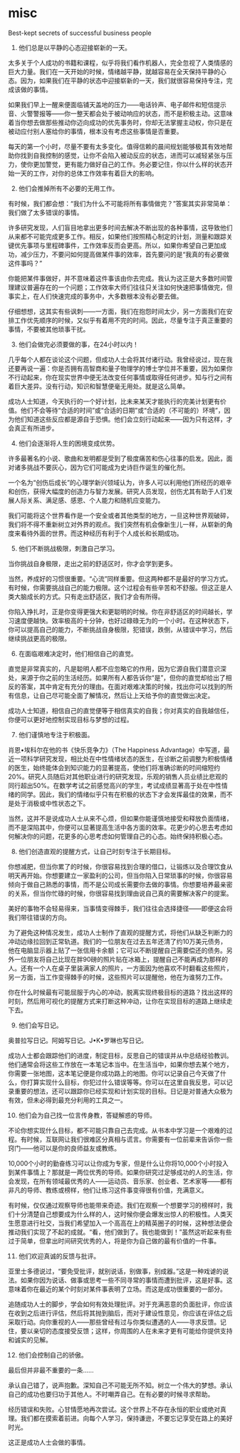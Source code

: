 # misc
Best-kept secrets of successful business people

1. 他们总是以平静的心态迎接崭新的一天。

太多关于个人成功的书籍和课程，似乎将我们看作机器人，完全忽视了人类情感的巨大力量。我们在一天开始的时候，情绪越平静，就越容易在全天保持平静的心态。因为，如果我们在平静的状态中迎接崭新的一天，我们就很容易保持专注，完成该做的事情。

如果我们早上一醒来便面临铺天盖地的压力——电话铃声、电子邮件和短信提示音、火警警报等——你一整天都会处于被动响应的状态，而不是积极主动。这意味着当你想去做那些推动你迈向成功的优先事务时，你却无法掌握主动权，你只是在被动应付别人塞给你的事情，根本没有考虑这些事情是否重要。

每天的第一个小时，尽量不要有太多变化。值得信赖的晨间规划能够极其有效地帮助你找到自我控制的感觉，让你不会陷入被动反应的状态，进而可以减轻紧张与压力，使你更加警觉，更有能力做好自己的工作。务必要记住，你以什么样的状态开始一天的工作，对你的总体工作效率有着巨大的影响。

2. 他们会推掉所有不必要的无用工作。

有时候，我们都会想：“我们为什么不可能将所有事情做完？”答案其实非常简单：我们做了太多错误的事情。

许多研究发现，人们盲目地拿出更多时间去解决不断出现的各种事情，这导致他们从来都不可能完成更多工作。相反，如果他们按照精心制定的计划，测量和跟踪关键优先事项与里程碑事件，工作效率反而会更高。所以，如果你希望自己更加成功，减少压力，不要问如何提高做某件事的效率，首先要问的是“我真的有必要做这件事吗？”

你能把某件事做好，并不意味着这件事该由你去完成。我认为这正是大多数时间管理建议普遍存在的一个问题；工作效率大师们往往只关注如何快速把事情做完，但事实上，在人们快速完成的事务中，大多数根本没有必要去做。

仔细想想，这其实有些讽刺——一方面，我们在抱怨时间太少，另一方面我们在安排工作优先顺序的时候，又似乎有着用不完的时间。因此，尽量专注于真正重要的事情，不要被其他琐事干扰。

3. 他们会做完必须要做的事，在24小时以内！

几乎每个人都在谈论这个问题，但成功人士会将其付诸行动。我曾经说过，现在我还要再说一遍：你是否拥有高智商和量子物理学的博士学位并不重要，因为如果你不行动起来，你在现实世界中便无法改变任何事情或取得任何进步。知与行之间有着巨大差异。没有行动，知识和智慧便毫无用处。就是这么简单。

成功人士知道，今天执行的一个好计划，比未来某天才能执行的完美计划更有价值。他们不会等待“合适的时间”或“合适的日期”或“合适的（不可能的）环境”，因为他们知道这些反应都是源自于恐惧。他们会立刻行动起来——因为只有这样，才会真正有所进步。

4. 他们会逐渐将人生的困境变成优势。

许多最著名的小说、歌曲和发明都是受到了极度痛苦和伤心往事的启发。因此，面对诸多挑战不要灰心，因为它们可能成为史诗巨作诞生的催化剂。

一个名为“创伤后成长”的心理学新兴领域认为，许多人可以利用他们所经历的艰辛和创伤，获得大幅度的创造力与智力发展。研究人员发现，创伤尤其有助于人们发展人际关系、满足感、感恩、个人能力和随机应变能力。

我们可能将这个世界看作是一个安全或者其他类型的地方，一旦这种世界观破碎，我们将不得不重新树立对外界的观点。我们突然有机会像新生儿一样，从崭新的角度来看待外面的世界。而这种经历有利于个人成长和长期成功。

5. 他们不断挑战极限，刺激自己学习。

当你挑战自身极限，走出之前的舒适区时，你才会学到更多。

当然，养成好的习惯很重要。“心流”同样重要。但这两种都不是最好的学习方式。有时候，你需要挑战自己的能力极限。这个过程会有些辛苦和不舒服。但这正是人类大脑成长的方式。只有走出舒适区，我们才会有所得。

你陷入挣扎时，正是你变得更强大和更聪明的时候。你在非舒适区的时间越长，学习速度便越快。效率极高的十分钟，也好过碌碌无为的一个小时。在这种状态下，你可以提高自己的能力，不断挑战自身极限，犯错误，跌倒，从错误中学习，然后继续挑战更高的极限。

6. 在面临艰难决定时，他们相信自己的直觉。

直觉是非常真实的，凡是聪明人都不应忽略它的作用，因为它源自我们潜意识深处，来源于你之前的生活经历。如果所有人都告诉你“是”，但你的直觉却给出了相反的答案，其中肯定有充分的理由。在面对艰难决策的时候，找出你可以找到的所有信息，让自己尽可能全面了解情况，然后让上天给予你的直觉做出决定。

成功人士知道，相信自己的直觉便等于相信真实的自我；你对真实的自我越信任，你便可以更好地控制实现目标与梦想的过程。

7. 他们谨慎地专注于积极面。

肖恩•埃科尔在他的书《快乐竞争力》（The Happiness Advantage）中写道，最近一项科学研究发现，相比处在中性情绪状态的医生，在诊断之前调整为积极情绪的医生，始终能体会到知识能力的显著提高，使他们将准确诊断的时间缩短约20%。研究人员随后对其他职业进行的研究发现，乐观的销售人员业绩比悲观的同行超出50%。在数学考试之前感觉高兴的学生，考试成绩显著高于处在中性情绪的同学。因此，我们的情绪似乎只有在积极的状态下才会发挥最佳的效果，而不是处于消极或中性状态之下。

当然，这并不是说成功人士从来不心烦，但如果你能谨慎地接受和释放负面情绪，而不是深陷其中，你便可以显著提高生活中各方面的效率。花更少的心思去考虑如何解决你的问题，花更多的心思考虑如何管理自己的心态。始终保持积极心态。

8. 他们创造直观的提醒方式，让自己时刻专注于长期目标。

你想减肥，但当你累了的时候，你很容易找到合理的借口，让锻炼以及合理饮食从明天再开始。你想要建立一家盈利的公司，但当你陷入日常琐事的时候，你很容易倾向于做自己熟悉的事情，而不是公司成长需要你去做的事情。你想要培养最亲密的关系，但当你忙碌的时候，你很容易找到理由说自己真的需要解决客户的提案。

美好的事物不会轻易得来，当事情变得棘手，我们往往会选择捷径——即便这会将我们带往错误的方向。

为了避免这种情况发生，成功人士制作了直观的提醒方式，将他们从缺乏判断力的冲动边缘拉回到正常轨道。我们的一位朋友在过去五年还清了约10万美元债务，他在电脑显示器上贴了一张信用卡余额；它可以不断提醒自己需要偿还的债务。另外一位朋友将自己比现在胖90磅的照片贴在冰箱上，提醒自己不能再成为那样的人。还有一个人在桌子里装满家人的照片，一方面因为他喜欢不时翻看这些照片，另一方面，当工作变得棘手的时候，这些照片可以提醒他，他在为谁努力工作。

你在什么时候最有可能屈服于内心的冲动，脱离实现终极目标的道路？找出这样的时刻，然后用可视化的提醒方式来打断这种冲动，让你在实现目标的道路上继续走下去。

9. 他们会写日记。

奥普拉写日记。阿姆写日记。J•K•罗琳也写日记。

成功人士都会跟踪他们的进度，制定目标，反思自己的错误并从中总结经验教训。他们通常会将这些工作放在一本笔记本当中。在生活当中，如果你想去某个地方，你需要一张地图，这本笔记便是你成功路上的地图。你可以记录自己今天做了什么，你打算实现什么目标，你犯过什么错误等等。你可以在这里自我反思，可以记录重要的想法，还可以跟踪你已经实现和计划实现的目标。日记是对普通大众极为有效，但未必得到最充分利用的工具之一。

10. 他们会为自己找一位言传身教，答疑解惑的导师。

不论你想实现什么目标，都不可能只靠自己去完成。从书本中学习是一个艰难的过程。有时候，互联网让我们很难区分真相与谎言。你需要有一位前辈来告诉你一些窍门——他可以是你的良师益友或教练。

10,000个小时的勤奋练习可以让你成为专家，但是什么让你将10,000个小时投入到某件事情上？那就是一两位优秀的导师。如果你研究过足够成功的人的生活，你会发现，在所有领域最优秀的人——运动员、音乐家、创业者、艺术家等——都有非凡的导师、教练或榜样，他们让练习这件事变得很有价值，充满意义。

有时候，仅仅通过观察导师也能带来奇迹。我们在观察一个想要学习的榜样时，我们十分清楚自己想要成为什么样的人，这时候你便会爆发出惊人的积极性。人类天生愿意进行社交，当我们希望加入一个高高在上的精英圈子的时候，这种想法便会推动我们实现了不起的成就。“看，他们做到了。我也能做到！”虽然这听起来有些过于简单，但拿出时间研究优秀的人，将是你为自己做的最有价值的一件事。

11. 他们欢迎真诚的反馈与批评。

亚里士多德说过，“要免受批评，就别说话，别做事，别成器。”这是一种戏谑的说法。如果你因为说话、做事或思考一些不同寻常的事情而遭到批评，这是好事。这意味着你在最近的某个时刻对某件事表明了立场。而这是成功很重要的一部分。

追随成功人士的脚步，学会如何有效处理批评。对于充满恶意的负面批评，你应该在收到之后进行评估，然后将其抛到脑后，而对于建设性意见，你应该在评估之后采取行动。向你重视的人——那些曾经有过与你类似遭遇的人——寻求反馈。记住，要以亲切的态度接受反馈；这样，你周围的人在未来才更有可能给你提供支持和诚实的见解。

12. 他们会控制自己的骄傲。

最后但并非最不重要的一条……

承认自己错了，说声抱歉。深知自己不可能无所不知。树立一个伟大的梦想。承认自己的成功也要归功于其他人。不时嘲弄自己。在有必要的时候寻求帮助。

经历错误和失败。心甘情愿地再次尝试。这个世界上不存在永恒的职业或绝对真理。我们都在摸索着前进。向每个人学习，保持谦逊，不要忘记享受在路上的美好时光。

这正是成功人士会做的事情。
